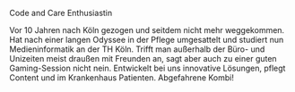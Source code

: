Code and Care Enthusiastin

Vor 10 Jahren nach Köln gezogen und seitdem nicht mehr weggekommen. Hat nach einer langen Odyssee in der Pflege umgesattelt und studiert nun Medieninformatik an der TH Köln. Trifft man außerhalb der Büro- und Unizeiten meist draußen mit Freunden an, sagt aber auch zu einer guten Gaming-Session nicht nein. Entwickelt bei uns innovative Lösungen, pflegt Content und im Krankenhaus Patienten. Abgefahrene Kombi!